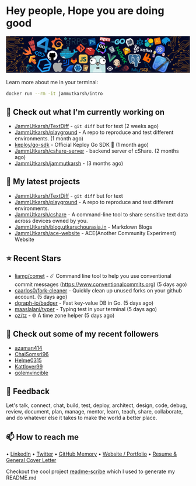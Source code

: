 # Hey people, Hope you are doing good

![Image](https://github.com/JammUtkarsh/jammutkarsh/blob/main/github-banner.png?raw=true)

Learn more about me in your terminal:

```bash
docker run --rm -it jammutkarsh/intro
```

## 👷 Check out what I'm currently working on

- [JammUtkarsh/TextDiff](https://github.com/JammUtkarsh/TextDiff) - `git diff` but for text (2 weeks ago)
- [JammUtkarsh/playground](https://github.com/JammUtkarsh/playground) - A repo to reproduce and test different environments. (1 month ago)
- [keploy/go-sdk](https://github.com/keploy/go-sdk) - Official Keploy Go SDK 🔵 (1 month ago)
- [JammUtkarsh/cshare-server](https://github.com/JammUtkarsh/cshare-server) - backend server of cShare. (2 months ago)
- [JammUtkarsh/jammutkarsh](https://github.com/JammUtkarsh/jammutkarsh) -  (3 months ago)

## 🌱 My latest projects

- [JammUtkarsh/TextDiff](https://github.com/JammUtkarsh/TextDiff) - `git diff` but for text
- [JammUtkarsh/playground](https://github.com/JammUtkarsh/playground) - A repo to reproduce and test different environments.
- [JammUtkarsh/cshare](https://github.com/JammUtkarsh/cshare) - A command-line tool to share sensitive text data across devices owned by you.
- [JammUtkarsh/blog.utkarschourasia.in](https://github.com/JammUtkarsh/blog.utkarschourasia.in) - Markdown Blogs
- [JammUtkarsh/ace-website](https://github.com/JammUtkarsh/ace-website) - ACE(Another Community Experiment) Website

## ⭐ Recent Stars

- [liamg/comet](https://github.com/liamg/comet) - :comet: Command line tool to help you use conventional commit messages (https://www.conventionalcommits.org) (5 days ago)
- [caarlos0/fork-cleaner](https://github.com/caarlos0/fork-cleaner) - Quickly clean up unused forks on your github account. (5 days ago)
- [dgraph-io/badger](https://github.com/dgraph-io/badger) - Fast key-value DB in Go. (5 days ago)
- [maaslalani/typer](https://github.com/maaslalani/typer) - Typing test in your terminal (5 days ago)
- [oz/tz](https://github.com/oz/tz) - 🌐 A time zone helper (5 days ago)

## 👯 Check out some of my recent followers

- [azaman414](https://github.com/azaman414)
- [ChaiSomsri96](https://github.com/ChaiSomsri96)
- [Helme0315](https://github.com/Helme0315)
- [Kattlover99](https://github.com/Kattlover99)
- [golemvincible](https://github.com/golemvincible)

## 💬 Feedback

Let's talk, connect, chat, build, test, deploy, architect, design, code, debug, review, document, plan, manage, mentor, learn, teach, share, collaborate, and do whatever else it takes to make the world a better place.

## 📫 How to reach me

  &bullet; [LinkedIn](https://www.linkedin.com/in/5utkarshc/)
  &bullet; [Twitter](https://twitter.com/JammUtkarsh)
  &bullet; [GitHub Memory](https://githubmemory.com/@JammUtkarsh)
  &bullet; [Website / Portfolio](https://utkarshchourasia.in/)
  &bullet; [Resume & General Cover Letter](https://drive.google.com/drive/folders/1ci7ngCK4trDgoGHongJxUamzC4hm0AqE?usp=sharing)

Checkout the cool project [readme-scribe](https://github.com/muesli/readme-scribe) which I used to generate my README.md
